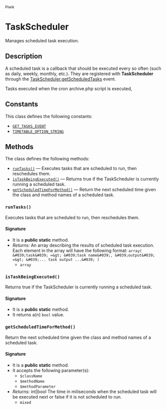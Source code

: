 <small>Piwik</small>

TaskScheduler
=============

Manages scheduled task execution.

Description
-----------

A scheduled task is a callback that should be executed every so often (such as daily,
weekly, monthly, etc.). They are registered with **TaskScheduler** through the
[TaskScheduler.getScheduledTasks](#) event.

Tasks executed when the cron archive.php script is executed,


Constants
---------

This class defines the following constants:

- [`GET_TASKS_EVENT`](#GET_TASKS_EVENT)
- [`TIMETABLE_OPTION_STRING`](#TIMETABLE_OPTION_STRING)

Methods
-------

The class defines the following methods:

- [`runTasks()`](#runTasks) &mdash; Executes tasks that are scheduled to run, then reschedules them.
- [`isTaskBeingExecuted()`](#isTaskBeingExecuted) &mdash; Returns true if the TaskScheduler is currently running a scheduled task.
- [`getScheduledTimeForMethod()`](#getScheduledTimeForMethod) &mdash; Return the next scheduled time given the class and method names of a scheduled task.

### `runTasks()` <a name="runTasks"></a>

Executes tasks that are scheduled to run, then reschedules them.

#### Signature

- It is a **public static** method.
- _Returns:_ An array describing the results of scheduled task execution. Each element in the array will have the following format: ``` array( &#039;task&#039; =&gt; &#039;task name&#039;, &#039;output&#039; =&gt; &#039;... task output ...&#039; ) ```
    - `array`

### `isTaskBeingExecuted()` <a name="isTaskBeingExecuted"></a>

Returns true if the TaskScheduler is currently running a scheduled task.

#### Signature

- It is a **public static** method.
- It returns a(n) `bool` value.

### `getScheduledTimeForMethod()` <a name="getScheduledTimeForMethod"></a>

Return the next scheduled time given the class and method names of a scheduled task.

#### Signature

- It is a **public static** method.
- It accepts the following parameter(s):
    - `$className`
    - `$methodName`
    - `$methodParameter`
- _Returns:_ int|bool The time in miliseconds when the scheduled task will be executed next or false if it is not scheduled to run.
    - `mixed`

